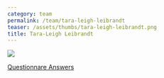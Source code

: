 ```yaml
---
category: team
permalink: /team/tara-leigh-leibrandt
teaser: /assets/thumbs/tara-leigh-leibrandt.png
title: Tara-Leigh Leibrandt
---
```


<img src="/assets/img/tara-leigh-leibrandt.png" />

[Questionnare Answers](https://drive.google.com/open?id=1VmmqhLqopB28kweXIFwTg-4SRkGg5ou1dvKWaYRHDPA)
